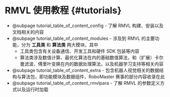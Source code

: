 RMVL 使用教程 {#tutorials}
============

- @subpage tutorial_table_of_content_config - 了解 RMVL 构建、安装以及文档相关的内容
- @subpage tutorial_table_of_content_modules - 涉及到 RMVL 的主要功能，分为 **工具类** 和 **算法类** 两大模块，其中
  - 工具类包含有关设备通信、开发工具和硬件 SDK 包装等内容
  - 算法类涉及数值计算、最优化算法在内的基础数值算法，和（扩展）卡尔曼滤波、傅里叶变换在内的数据处理算法，以及机器学习支持等相关内容
- @subpage tutorial_table_of_content_extra - 包含机器人视觉相关的数据结构与算法包，即功能模块及数据组件，RoboMaster 赛事的部分内容收录在此
- @subpage tutorial_table_of_content_rmvlpara - 了解 RMVL 的参数定义方式以及运行时加载

